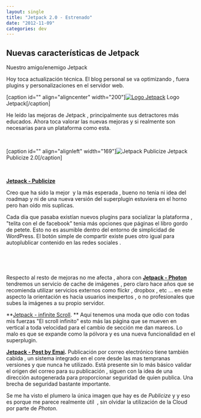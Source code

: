```yaml
---
layout: single
title: "Jetpack 2.0 - Estrenado"
date: "2012-11-09"
categories: dev
---
```


## Nuevas características de Jetpack

Nuestro amigo/enemigo Jetpack

Hoy toca actualización técnica. El blog personal se va optimizando , fuera plugins y personalizaciones en el servidor web.

\[caption id="" align="aligncenter" width="200"\][![Logo Jetpack](images/logo.png "Logo Jetpack")](https://jetpack.me/ "Logo Jetpack") Logo Jetpack\[/caption\]

He leído las mejoras de Jetpack , principalmente sus detractores más educados. Ahora toca valorar las nuevas mejoras y si realmente son necesarias para un plataforma como esta.

 

\[caption id="" align="alignleft" width="169"\]![Jetpack Publicize](https://jetpackme.files.wordpress.com/2012/11/jetpack-publicize.png?w=239&h=224 "Publicize") Jetpack Publicize 2.0\[/caption\]

 

[**Jetpack - Publicize**](https://jetpack.me/support/publicize/ "Jetpack - Publicize")

Creo que ha sido la mejor  y la más esperada , bueno no tenia ni idea del roadmap y ni de una nueva versión del superplugin estuviera en el horno pero han oído mis suplicas.

Cada día que pasaba existían nuevos plugins para socializar la plataforma , "telita con el de facebook" tenia más opciones que páginas el libro gordo de petete. Esto no es asumible dentro del entorno de simplicidad de WordPress. El botón simple de compartir existe pues otro igual para autoplublicar contenido en las redes sociales .

 

 

Respecto al resto de mejoras no me afecta , ahora con [****Jetpack -** Photon**](https://jetpack.me/support/photon/ "Jetpack - Photon") tendremos un servicio de cache de imágenes , pero claro hace años que se recomienda utilizar servicios externos como flickr , dropbox , etc ... en este aspecto la orientación es hacia usuarios inexpertos , o no profesionales que subes la imágenes a su propio servidor.

**[Jetpack - infinite Scroll](https://jetpack.me/support/infinite-scroll/ "Jetpack - Infinite Scroll"). ** Aquí tenemos una moda que odio con todas mis fuerzas "El scroll infinito" esto más las página que se mueven en vertical a toda velocidad para el cambio de sección me dan mareos. Lo malo es que se expande como la pólvora y es una nueva funcionalidad en el superplugin.

**[Jetpack - Post by Emai](https://jetpack.me/support/post-by-email/ "Jetpack - Post by Email").** Publicación por correo electrónico tiene también cabida , un sistema integrado en el core desde las mas tempranas versiones y que nunca he utilizado. Está presente sin lo más básico validar el origen del correo para su publicación , siguen con la idea de una dirección autogenerada para proporcionar seguridad de quien publica. Una brecha de seguridad bastante importante.

Se me ha visto el plumero la única imagen que hay es de _Publicize_ y y eso es porque me parece realmente útil  , sin olvidar la utilización de la Cloud por parte de _Photon_.

